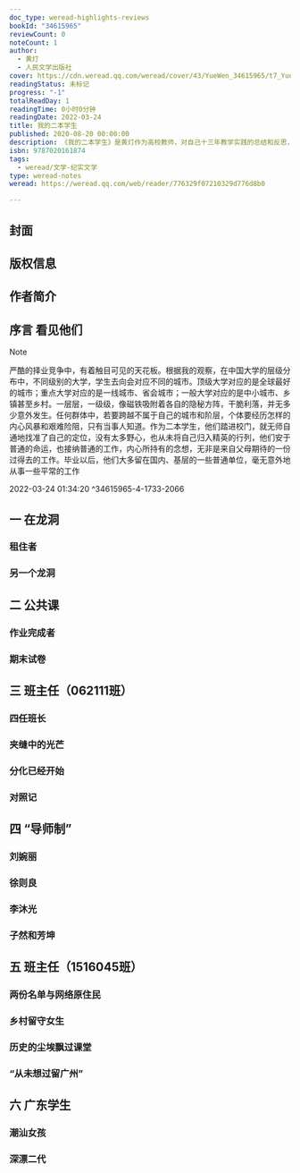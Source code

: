 ```yaml
---
doc_type: weread-highlights-reviews
bookId: "34615965"
reviewCount: 0
noteCount: 1
author:
  - 黄灯
  - 人民文学出版社
cover: https://cdn.weread.qq.com/weread/cover/43/YueWen_34615965/t7_YueWen_34615965.jpg
readingStatus: 未标记
progress: "-1"
totalReadDay: 1
readingTime: 0小时0分钟
readingDate: 2022-03-24
title: 我的二本学生
published: 2020-08-20 00:00:00
description: 《我的二本学生》是黄灯作为高校教师，对自己十三年教学实践的总结和反思，也是对中国高校市场化实践的一个诚恳反馈。在对自己的教学对象，即普通二本院校学生的长期接触和观察中，作者为读者呈现了他们的青春、犹疑，困惑，天真和挣扎，并后续跟踪了他们的前途，比较全面地展示了这个群体隐匿的生命境况，同时这本书也折射出中国最为多数的普通年轻人的成长状况和命运。这是一本资料详实、观点深入的原创非虚构作品。
isbn: 9787020161874
tags:
  - weread/文学-纪实文学
type: weread-notes
weread: https://weread.qq.com/web/reader/776329f07210329d776d8b0

---
```



## 封面

## 版权信息

## 作者简介

## 序言 看见他们

> [!NOTE] 
> 严酷的择业竞争中，有着触目可见的天花板。根据我的观察，在中国大学的层级分布中，不同级别的大学，学生去向会对应不同的城市。顶级大学对应的是全球最好的城市；重点大学对应的是一线城市、省会城市；一般大学对应的是中小城市、乡镇甚至乡村。一层层，一级级，像磁铁吸附着各自的隐秘方阵，干脆利落，并无多少意外发生。任何群体中，若要跨越不属于自己的城市和阶层，个体要经历怎样的内心风暴和艰难险阻，只有当事人知道。作为二本学生，他们踏进校门，就无师自通地找准了自己的定位，没有太多野心，也从未将自己归入精英的行列，他们安于普通的命运，也接纳普通的工作，内心所持有的念想，无非是来自父母期待的一份过得去的工作。毕业以后，他们大多留在国内、基层的一些普通单位，毫无意外地从事一些平常的工作
> 
> 2022-03-24 01:34:20 ^34615965-4-1733-2066

## 一 在龙洞

### 租住者

### 另一个龙洞

## 二 公共课

### 作业完成者

### 期末试卷

## 三 班主任（062111班）

### 四任班长

### 夹缝中的光芒

### 分化已经开始

### 对照记

## 四 “导师制”

### 刘婉丽

### 徐则良

### 李沐光

### 子然和芳坤

## 五 班主任（1516045班）

### 两份名单与网络原住民

### 乡村留守女生

### 历史的尘埃飘过课堂

### “从未想过留广州”

## 六 广东学生

### 潮汕女孩

### 深漂二代


